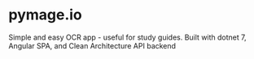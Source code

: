 # pymage.io
Simple and easy OCR app - useful for study guides. Built with dotnet 7, Angular SPA, and Clean Architecture API backend
